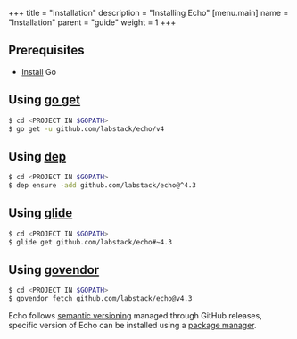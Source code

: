 +++
title = "Installation"
description = "Installing Echo"
[menu.main]
  name = "Installation"
  parent = "guide"
weight = 1
+++

## Prerequisites

- [Install](https://golang.org/doc/install) Go

## Using [go get](https://golang.org/cmd/go/#hdr-Download_and_install_packages_and_dependencies)

```sh
$ cd <PROJECT IN $GOPATH>
$ go get -u github.com/labstack/echo/v4
```

## Using [dep](https://github.com/golang/dep)

```sh
$ cd <PROJECT IN $GOPATH>
$ dep ensure -add github.com/labstack/echo@^4.3
```

## Using [glide](http://glide.sh)

```sh
$ cd <PROJECT IN $GOPATH>
$ glide get github.com/labstack/echo#~4.3
```

## Using [govendor](https://github.com/kardianos/govendor)

```sh
$ cd <PROJECT IN $GOPATH>
$ govendor fetch github.com/labstack/echo@v4.3
```

Echo follows [semantic versioning](http://semver.org) managed through GitHub
releases, specific version of Echo can be installed using a [package manager](https://github.com/avelino/awesome-go#package-management).
